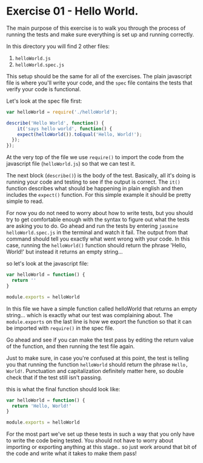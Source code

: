 # Exercise 01 - Hello World.

The main purpose of this exercise is to walk you through the process of running the tests and make sure everything is set up and running correctly.

In this directory you will find 2 other files:
  1. `helloWorld.js`
  2. `helloWorld.spec.js`

This setup should be the same for all of the exercises.  The plain javascript file is where you'll write your code, and the `spec` file contains the tests that verify your code is functional.

Let's look at the spec file first:
```javascript
var helloWorld = require('./helloWorld');

describe('Hello World', function() {
    it('says hello world', function() {
    expect(helloWorld()).toEqual('Hello, World!');
  });
});
```
At the very top of the file we use `require()` to import the code from the javascript file (`helloWorld.js`) so that we can test it.

The next block (`describe()`) is the body of the test.  Basically, all it's doing is running your code and testing to see if the output is correct.  The `it()` function describes what should be happening in plain english and then includes the `expect()` function.  For this simple example it should be pretty simple to read.

For now you do not need to worry about how to write tests, but you should try to get comfortable enough with the syntax to figure out what the tests are asking you to do.  Go ahead and run the tests by entering `jasmine helloWorld.spec.js` in the terminal and watch it fail.  The output from that command should tell you exactly what went wrong with your code.  In this case, running the `helloWorld()` function should return the phrase 'Hello, World!' but instead it returns an empty string...

so let's look at the javascript file:
```javascript
var helloWorld = function() {
  return ''
}

module.exports = helloWorld
```
In this file we have a simple function called helloWorld that returns an empty string... which is exactly what our test was complaining about.  The `module.exports` on the last line is how we export the function so that it can be imported with `require()` in the spec file.

Go ahead and see if you can make the test pass by editing the return value of the function, and then running the test file again.

Just to make sure, in case you're confused at this point, the test is telling you that running the function `helloWorld` should return the phrase `Hello, World!`.  Punctuation and capitalization definitely matter here, so double check that if the test still isn't passing.

this is what the final function should look like:
```javascript
var helloWorld = function() {
  return 'Hello, World!'
}

module.exports = helloWorld
```

For the most part we've set up these tests in such a way that you only have to write the code being tested.  You should not have to worry about importing or exporting anything at this stage.. so just work around that bit of the code and write what it takes to make them pass!
